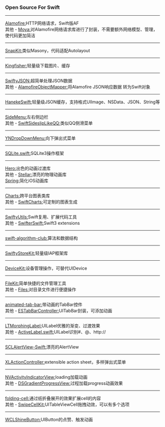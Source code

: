 ### Open Source For Swift
----------------------------------------------------------------------
[Alamofire:](https://github.com/Alamofire/Alamofire)HTTP网络请求，Swift版AF<br>
其他 - [Moya:](https://github.com/Moya/Moya)对Alamofire网络请求库进行了封装，不需要额外网络模型、管理，使代码更加简洁<br>

----------------------------------------------------------------------
[SnapKit:](https://github.com/SnapKit/SnapKit)类似Masony，代码适配Autolayout<br>

----------------------------------------------------------------------
[Kingfisher:](https://github.com/onevcat/Kingfisher)轻量级下载图片、缓存<br>

----------------------------------------------------------------------
[SwiftyJSON:](https://github.com/SwiftyJSON/SwiftyJSON)超简单处理JSON数据<br>
其他 - [AlamofireObjectMapper:](https://github.com/tristanhimmelman/AlamofireObjectMapper)将Alamofire JSON响应数据 转为Swift对象<br>

----------------------------------------------------------------------
[HanekeSwift:](https://github.com/Haneke/HanekeSwift)轻量级JSON缓存，支持格式UIImage、NSData、JSON、String等<br>

----------------------------------------------------------------------
[SideMenu:](https://github.com/jonkykong/SideMenu)左右侧边栏<br>
其他 - [SwiftSideslipLikeQQ:](https://github.com/johnlui/SwiftSideslipLikeQQ)类似QQ侧滑菜单<br>

----------------------------------------------------------------------
[YNDropDownMenu:](https://github.com/younatics/YNDropDownMenu)向下弹出式菜单<br>

----------------------------------------------------------------------
[SQLite.swift:](https://github.com/stephencelis/SQLite.swift)SQLite3操作框架<br>

----------------------------------------------------------------------
[Hero:](https://github.com/lkzhao/Hero)出色的动画过渡库<br>
其他 - [Stellar:](https://github.com/AugustRush/Stellar)漂亮的物理动画库<br>
[Spring:](https://github.com/MengTo/Spring)简化iOS动画库<br>

----------------------------------------------------------------------
[Charts:](https://github.com/danielgindi/Charts)跨平台图表类库<br>
其他 - [SwiftCharts:](https://github.com/i-schuetz/SwiftCharts)可定制的图表生成<br>

----------------------------------------------------------------------
[SwiftyUtils:](https://github.com/tbaranes/SwiftyUtils)Swift复用、扩展代码工具<br>
其他 - [SwifterSwift:](https://github.com/SwifterSwift/SwifterSwift)Swift3 extensions<br>

----------------------------------------------------------------------
[swift-algorithm-club:](https://github.com/raywenderlich/swift-algorithm-club)算法和数据结构<br>

----------------------------------------------------------------------
[SwiftyStoreKit:](https://github.com/bizz84/SwiftyStoreKit)轻量级IAP框架库<br>

----------------------------------------------------------------------
[DeviceKit:](https://github.com/dennisweissmann/DeviceKit)设备管理操作，可替代UIDevice<br>

----------------------------------------------------------------------
[FileKit:](https://github.com/nvzqz/FileKit)简单快捷的文件管理工具<br>
其他 - [Files:](https://github.com/JohnSundell/Files)对目录文件进行便捷操作<br>

----------------------------------------------------------------------
[animated-tab-bar:](https://github.com/Ramotion/animated-tab-bar)带动画的TabBar控件<br>
其他 - [ESTabBarController:](https://github.com/eggswift/ESTabBarController)UITabBar封装，可添加动画<br>

----------------------------------------------------------------------
[LTMorphingLabel:](https://github.com/lexrus/LTMorphingLabel)UILabel优雅的渐变、过渡效果<br>
其他 - [ActiveLabel.swift:](https://github.com/optonaut/ActiveLabel.swift)UILabel识别#、@、http://<br>

----------------------------------------------------------------------
[SCLAlertView-Swift:](https://github.com/vikmeup/SCLAlertView-Swift)漂亮的AlertView<br>

----------------------------------------------------------------------
[XLActionController:](https://github.com/xmartlabs/XLActionController)extensible action sheet，多样弹出式菜单<br>

----------------------------------------------------------------------
[NVActivityIndicatorView:](https://github.com/ninjaprox/NVActivityIndicatorView)loading加载动画<br>
其他 - [DSGradientProgressView:](https://github.com/DholStudio/DSGradientProgressView)过程加载progress动画效果<br>

----------------------------------------------------------------------
[folding-cell:](https://github.com/Ramotion/folding-cell)通过纸折叠展开的效果扩展cell的内容<br>
其他 - [SwipeCellKit:](https://github.com/jerkoch/SwipeCellKit)UITableViewCell拖拽动效，可以有多个选项<br>

----------------------------------------------------------------------
[WCLShineButton:](https://github.com/631106979/WCLShineButton)UIButton的点赞、触发动画<br>

